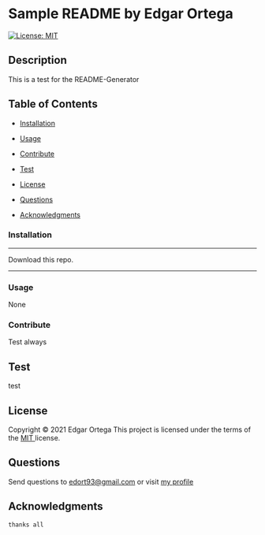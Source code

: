 # Sample README by Edgar Ortega
  [![License: MIT](https://img.shields.io/badge/License-MIT-yellow.svg)](https://opensource.org/licenses/MIT)
  ## Description
  
  This is a test for the README-Generator

  ## Table of Contents
  * [Installation](#installation)
  * [Usage](#usage)
  * [Contribute](#contribute)
  * [Test](#test)
   
 * [License](#license)
  
   
  * [Questions](#questions)
  * [Acknowledgments](#acknowledgments)
  
  ### Installation

  ***
  Download this repo.
***
  
  ### Usage
  None
 

  ### Contribute
  Test always

  ## Test
  test 

  
  ## License
  Copyright &copy; 2021 Edgar Ortega
  This project is licensed under the terms of the  <a href=" https://opensource.org/licenses/MIT" target= "_blank" > MIT </a> license. 
  
 
  
  
  ## Questions
  Send questions to edort93@gmail.com or visit <a href="https://github.com/edgarO93" target= "_blank" >my profile </a><br>
  
  ## Acknowledgments
~~~
thanks all
~~~

  
  
  